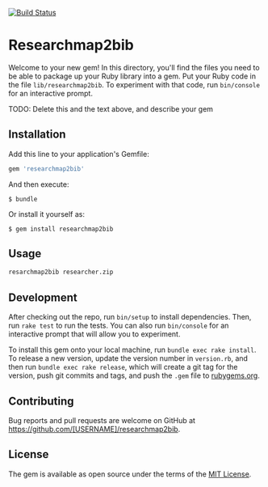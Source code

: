 [![Build Status](https://travis-ci.org/ychubachi/researchmap2bib.svg?branch=master)](https://travis-ci.org/ychubachi/researchmap2bib)

# Researchmap2bib

Welcome to your new gem! In this directory, you'll find the files you need to be able to package up your Ruby library into a gem. Put your Ruby code in the file `lib/researchmap2bib`. To experiment with that code, run `bin/console` for an interactive prompt.

TODO: Delete this and the text above, and describe your gem

## Installation

Add this line to your application's Gemfile:

```ruby
gem 'researchmap2bib'
```

And then execute:

    $ bundle

Or install it yourself as:

    $ gem install researchmap2bib

## Usage

```bash
resarchmap2bib researcher.zip
```

## Development

After checking out the repo, run `bin/setup` to install dependencies. Then, run `rake test` to run the tests. You can also run `bin/console` for an interactive prompt that will allow you to experiment.

To install this gem onto your local machine, run `bundle exec rake install`. To release a new version, update the version number in `version.rb`, and then run `bundle exec rake release`, which will create a git tag for the version, push git commits and tags, and push the `.gem` file to [rubygems.org](https://rubygems.org).

## Contributing

Bug reports and pull requests are welcome on GitHub at https://github.com/[USERNAME]/researchmap2bib.


## License

The gem is available as open source under the terms of the [MIT License](http://opensource.org/licenses/MIT).

